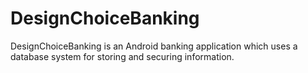 # DesignChoiceBanking
DesignChoiceBanking is an Android banking application which uses a database system for storing and securing information.
